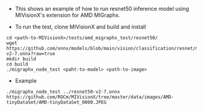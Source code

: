 * This shows an example of how to run resnet50 inference model using MIVisionX's extension for AMD MIGraphx.

* To run the test, clone MIVisionX and build and install
```
cd <path-to-MIVisionX>/tests/amd_migraphx_test/resnet50/
wget https://github.com/onnx/models/blob/main/vision/classification/resnet/model/resnet50-v2-7.onnx?raw=true
mkdir build
cd build
./migraphx_node_test <paht-to-model> <path-to-image>
```

* Example
```
./migraphx_node_test ../resnet50-v2-7.onnx https://github.com/ROCm/MIVisionX/tree/master/data/images/AMD-tinyDataSet/AMD-tinyDataSet_0000.JPEG
```
